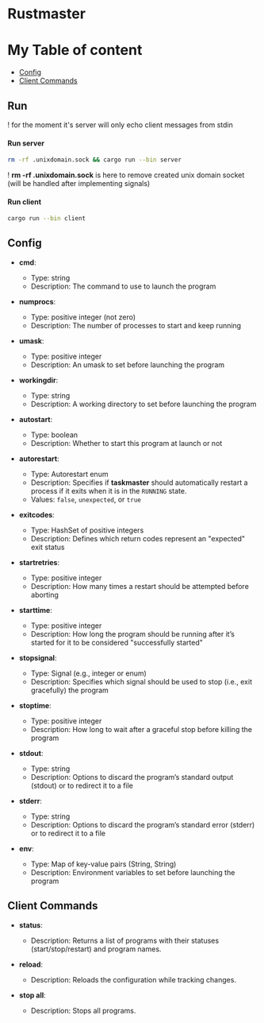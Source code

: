 # Rustmaster

# My Table of content
- [Config](#id-section1)
- [Client Commands](#id-section2)

## Run

! for the moment it's server will only echo client messages from stdin

#### Run server
```bash
rm -rf .unixdomain.sock && cargo run --bin server
```
! **rm -rf .unixdomain.sock** is here to remove created unix domain socket (will be handled after implementing signals)

#### Run client
```bash
cargo run --bin client
```

<div id='id-section1'/>

## Config
- **cmd**: 
  - Type: string
  - Description: The command to use to launch the program

- **numprocs**: 
  - Type: positive integer (not zero)
  - Description: The number of processes to start and keep running

- **umask**: 
  - Type: positive integer
  - Description: An umask to set before launching the program

- **workingdir**: 
  - Type: string
  - Description: A working directory to set before launching the program

- **autostart**: 
  - Type: boolean
  - Description: Whether to start this program at launch or not

- **autorestart**: 
  - Type: Autorestart enum
  - Description: Specifies if **taskmaster** should automatically restart a process if it exits when it is in the `RUNNING` state. 
  - Values: `false`, `unexpected`, or `true`

- **exitcodes**: 
  - Type: HashSet of positive integers
  - Description: Defines which return codes represent an "expected" exit status

- **startretries**: 
  - Type: positive integer
  - Description: How many times a restart should be attempted before aborting

- **starttime**: 
  - Type: positive integer
  - Description: How long the program should be running after it’s started for it to be considered "successfully started"

- **stopsignal**: 
  - Type: Signal (e.g., integer or enum)
  - Description: Specifies which signal should be used to stop (i.e., exit gracefully) the program

- **stoptime**: 
  - Type: positive integer
  - Description: How long to wait after a graceful stop before killing the program

- **stdout**: 
  - Type: string
  - Description: Options to discard the program’s standard output (stdout) or to redirect it to a file

- **stderr**: 
  - Type: string
  - Description: Options to discard the program’s standard error (stderr) or to redirect it to a file

- **env**: 
  - Type: Map of key-value pairs (String, String)
  - Description: Environment variables to set before launching the program


<div id='id-section2'/>

## Client Commands
- **status**:
  - Description: Returns a list of programs with their statuses (start/stop/restart) and program names.

- **reload**:
  - Description: Reloads the configuration while tracking changes.

- **stop all**:
  - Description: Stops all programs.
